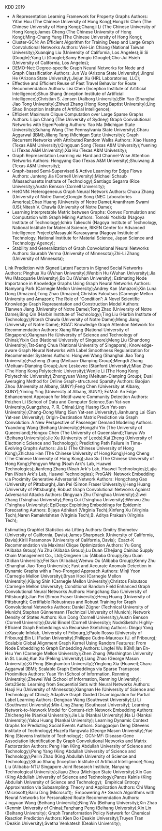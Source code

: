 KDD 2019 


- A Representation Learning Framework for Property Graphs Authors: Yifan Hou (The Chinese University of Hong Kong);Hongzhi Chen (The Chinese University of Hong Kong);Changji Li (The Chinese University of Hong Kong);James Cheng (The Chinese University of Hong Kong);Ming-Chang Yang (The Chinese University of Hong Kong);
- Cluster-GCN: An Efficient Algorithm for Training Deep and Large Graph Convolutional Networks Authors: Wei-Lin Chiang (National Taiwan University);Xuanqing Liu (University of California, Los Angeles);Si Si (Google);Yang Li (Google);Samy Bengio (Google);Cho-Jui Hsieh (University of California, Los Angeles);
- DEMO-Net: Degree-specific Graph Neural Networks for Node and Graph Classification Authors: Jun Wu (Arizona State University);Jingrui He (Arizona State University);Jiejun Xu (HRL Laboratories, LLC);
- Effective and Efficient Reuse of Past Travel Behavior for Route Recommendation Authors: Lisi Chen (Inception Institute of Artificial Intelligence);Shuo Shang (Inception Institute of Artificial Intelligence);Christian S. Jensen (Aalborg University);Bin Yao (Shanghai Jiao Tong University);Zhiwei Zhang (Hong Kong Baptist University);Ling Shao (Inception Institute of Artificial Intelligence); 
- Efficient Maximum Clique Computation over Large Sparse Graphs Authors: Lijun Chang (The University of Sydney) Graph Convolutional Networks with EigenPooling Authors: Yao Ma (Michigan State University);Suhang Wang (The Pennsylvania State University);Charu Aggarwal (IBM);Jiliang Tang (Michigan State University); Graph Recurrent Networks with Attributed Random Walks Authors: Xiao Huang (Texas A&M University);Qingquan Song (Texas A&M University);Yuening Li (Texas A&M University);Xia Hu (Texas A&M University);
- Graph Representation Learning via Hard and Channel-Wise Attention Networks Authors: Hongyang Gao (Texas A&M University);Shuiwang Ji (Texas A&M University);
- Graph-based Semi-Supervised & Active Learning for Edge Flows Authors: Junteng Jia (Cornell University);Michael Schaub (Massachusetts Institute of Technology);Santiago Segarra (Rice University);Austin Benson (Cornell University);
- HetGNN: Heterogeneous Graph Neural Network Authors: Chuxu Zhang (University of Notre Dame);Dongjin Song (NEC Laboratories America);Chao Huang (University of Notre Dame);Ananthram Swami (US);Nitesh V. Chawla (University of Notre Dame);
- Learning Interpretable Metric between Graphs: Convex Formulation and Computation with Graph Mining Authors: Tomoki Yoshida (Nagoya Institute of Technology);Ichiro Takeuchi (Nagoya Institute of Technology, National Institute for Material Science, RIKEN Center for Advanced Intelligence Project);Masayuki Karasuyama (Nagoya Institute of Technology, National Institute for Material Science, Japan Science and Technology Agency);
- Stability and Generalization of Graph Convolutional Neural Networks Authors: Saurabh Verma (University of Minnesota);Zhi-Li Zhang (University of Minnesota);





Link Prediction with Signed Latent Factors in Signed Social Networks Authors: Pinghua Xu (Wuhan University);Wenbin Hu (Wuhan University);Jia Wu (Macquarie University);Bo Du (Wuhan University);
Estimating Node Importance in Knowledge Graphs Using Graph Neural Networks Authors: Namyong Park (Carnegie Mellon University);Andrey Kan (Amazon);Xin Luna Dong (Amazon);Tong Zhao (Amazon);Christos Faloutsos (Carnegie Mellon University and Amazon);
The Role of “Condition”: A Novel Scientific Knowledge Graph Representation and Construction Model Authors: Tianwen Jiang (University of Notre Dame);Tong Zhao (University of Notre Dame);Bing Qin (Harbin Institute of Technology);Ting Liu (Harbin Institute of Technology);Nitesh Chawla (University of Notre Dame);Meng Jiang (University of Notre Dame);
KGAT: Knowledge Graph Attention Network for Recommendation Authors: Xiang Wang (National University of Singapore);Xiangnan He (University of Science and Technology of China);Yixin Cao (National University of Singapore);Meng Liu (Shandong University);Tat-Seng Chua (National University of Singapore); Knowledge-aware Graph Neural Networks with Label Smoothness Regularization for Recommender Systems Authors: Hongwei Wang (Shanghai Jiao Tong University);Fuzheng Zhang (Meituan-Dianping Group);Mengdi Zhang (Meituan-Dianping Group);Jure Leskovec (Stanford University);Miao Zhao (The Hong Kong Polytechnic University);Wenjie Li (The Hong Kong Polytechnic University);Zhongyuan Wang (Meituan-Dianping Group);
Dual Averaging Method for Online Graph-structured Sparsity Authors: Baojian Zhou (University at Albany, SUNY);Feng Chen (University at Albany, SUNY);Yiming Ying (University at Albany, SUNY); EdMot: An Edge Enhancement Approach for Motif-aware Community Detection Authors: Peizhen Li (School of Data and Computer Science,Sun Yat-sen University,Guangzhou, P. R. China);Ling Huang (Sun Yat-sen University);Chang-Dong Wang (Sun Yat-sen University);Jianhuang Lai (Sun Yat-sen University); Origin-Destination Matrix Prediction via Graph Convolution: A New Perspective of Passenger Demand Modeling Authors: Yuandong Wang (Beihang University);Hongzhi Yin (The University of Queensland);Hongxu Chen (The University of Queensland);Tianyu Wo (Beihang University);Jie Xu (University of Leeds);Kai Zheng (University of Electronic Science and Technology);
Predicting Path Failure In Time-Evolving Graphs Authors: Jia Li (The Chinese University of Hong Kong);Zhichao Han (The Chinese University of Hong Kong);Hong Cheng (The Chinese University of Hong Kong);Jiao Su (The Chinese University of Hong Kong);Pengyun Wang (Noah Ark's Lab, Huawei Technologies);Jianfeng Zhang (Noah Ark's Lab, Huawei Technologies);Lujia Pan (Noah Ark's Lab, Huawei Technologies); ProGAN: Network Embedding via Proximity Generative Adversarial Network Authors: Hongchang Gao (University of Pittsburgh);Jian Pei (Simon Fraser University);Heng Huang (University of Pittsburgh); Robust Graph Convolutional Networks Against Adversarial Attacks Authors: Dingyuan Zhu (Tsinghua University);Ziwei Zhang (Tsinghua University);Peng Cui (Tsinghua University);Wenwu Zhu (Tsinghua University); EpiDeep: Exploiting Embeddings for Epidemic Forecasting Authors: Bijaya Adhikari (Virginia Tech);Xinfeng Xu (Virginia Tech);Naren Ramakrishnan (Virginia Tech);B. Aditya Prakash (Virginia Tech);

Estimating Graphlet Statistics via Lifting Authors: Dmitry Shemetov (University of California, Davis);James Sharpnack (University of California, Davis);Kirill Paramonov (University of California, Davis);  Exact-K Recommendation via Maximal Clique Optimization Authors: Yu Gong (Alibaba Group);Yu Zhu (Alibaba Group);Lu Duan (Zhejiang Cainiao Supply Chain Management Co., Ltd);Qingwen Liu (Alibaba Group);Ziyu Guan (Xidian University);Fei Sun (Alibaba);Wenwu Ou (Alibaba Group);Kenny Zhu (Shanghai Jiao Tong University); Fast and Accurate Anomaly Detection in Dynamic Graphs with a Two-Pronged Approach Authors: Minji Yoon (Carnegie Mellon University);Bryan Hooi (Carnegie Mellon University);Kijung Shin (Carnegie Mellon University);Christos Faloutsos (Carnegie Mellon University); Conditional Random Field Enhanced Graph Convolutional Neural Networks Authors: Hongchang Gao (University of Pittsburgh);Jian Pei (Simon Fraser University);Heng Huang (University of Pittsburgh);
Certifiable Robustness and Robust Training for Graph Convolutional Networks Authors: Daniel Zügner (Technical University of Munich);Stephan Günnemann (Technical University of Munich);
Network Density of States Authors: Kun Dong (Cornell University);Austin Benson (Cornell University);David Bindel (Cornell University); NodeSketch: Highly-Efficient Graph Embeddings via Recursive Sketching Authors: Dingqi Yang (eXascale Infolab, University of Fribourg,);Paolo Rosso (University of Fribourg);Bin Li (Fudan University);Philippe Cudre-Mauroux (U. of Fribourg);
Scalable Global Alignment Graph Kernel Using Random Features: From Node Embedding to Graph Embedding Authors: Lingfei Wu (IBM);Ian En-Hsu Yen (Carnegie Mellon University);Zhen Zhang (Washington University in St. Louis);Kun Xu (Peking University);Liang Zhao (George Mason University);Xi Peng (Binghamton University);Yinglong Xia (Huawei);Charu Aggarwal (IBM); Scalable Graph Embeddings via Sparse Transpose Proximities Authors: Yuan Yin (School of Information, Renming University);Zhewei Wei (School of Information, Renming University);
Sets2Sets: Learning from Sequential Sets with Neural Networks Authors: Haoji Hu (University of Minnesota);Xiangnan He (University of Science and Technology of China);
Adaptive Graph Guided Disambiguation for Partial Label Learning Authors: Dengbao Wang (Southwest University);Li Li (Southwest University);Min-Ling Zhang (Southeast University);
Learning Network-to-Network Model for Content-rich Network Embedding Authors: Zhicheng He (Nankai University);Jie Liu (Nankai University);Na Li (Nankai University);Yalou Huang (Nankai University); Learning Dynamic Context Graphs for Predicting Social Events Authors: Songgaojun Deng (Stevens Institute of Technology);Huzefa Rangwala (George Mason University);Yue Ning (Stevens Institute of Technology);  GCN-MF: Disease-Gene Association Identification By Graph Convolutional Networks and Matrix Factorzation Authors: Peng Han (King Abdullah University of Science and Technology);Peng Yang (King Abdullah University of Science and Technology);Peilin Zhao (King Abdullah University of Science and Technology);Shuo Shang (Inception Institute of Artificial Intelligence);Yong Liu (Alibaba-NTU Singapore Joint Research Institute, Nanyang Technological University);Jiayu Zhou (Michigan State University);Xin Gao (King Abdullah University of Science and Technology);Panos Kalnis (King Abdullah University of Science and Technology); 
Empirical Entropy Approximation via Subsampling: Theory and Application Authors: Chi Wang (Microsoft);Bailu Ding (Microsoft);
 Empowering A* Search Algorithms with Neural Networks for Personalized Route Recommendation Authors: Jingyuan Wang (Beihang University);Ning Wu (Beihang University);Xin Zhao (Renmin University of China);Fanzhang Peng (Beihang University);Xin Lin (Beihang University);
Graph Transformation Policy Network for Chemical Reaction Prediction Authors: Kien Do (Deakin University);Truyen Tran (Deakin University);Svetha Venkatesh (Deakin University); 
